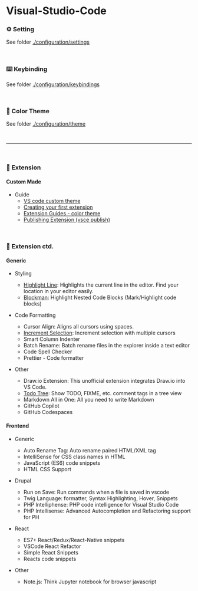 # Visual-Studio-Code





### ⚙️ Setting

See folder [./configuration/settings](./configuration/settings)

<br>

### ⌨️ Keybinding

See folder [./configuration/keybindings](./configuration/keybindings)

<br>

### 🎨 Color Theme

See folder [./configuration/theme](./configuration/theme)



<br>
<hr>
<br>

### 💫 Extension

#### Custom Made

- Guide
    - [VS code custom theme](https://code.visualstudio.com/docs/getstarted/themes)
    - [Creating your first extension](https://code.visualstudio.com/api/get-started/your-first-extension)
    - [Extension Guides - color theme](https://code.visualstudio.com/api/extension-guides/color-theme)
    - [Publishing Extension (vsce publish)](https://code.visualstudio.com/api/working-with-extensions/publishing-extension)

<br>

### 💫 Extension ctd.
#### Generic

-   Styling
    -   [Highlight Line](./configuration/extension/highlight-line.json):  Highlights the current line in the editor. Find your location in your editor easily.
    -   [Blockman](./configuration/extension/block-man.json): Highlight Nested Code Blocks (Mark/Highlight code blocks)

-   Code Formatting
    -   Cursor Align: Aligns all cursors using spaces.
    -   [Increment Selection](): Increment selection with multiple cursors
    -   Smart Column Indenter
    -   Batch Rename: Batch rename files in the explorer inside a text editor
    -   Code Spell Checker
    -   Prettier - Code formatter

-   Other
    -   Draw.io Extension: This unofficial extension integrates Draw.io into VS Code.
    -   [Todo Tree](./configuration/extension/todo-tree.json): Show TODO, FIXME, etc. comment tags in a tree view
    -   Markdown All in One: All you need to write Markdown
    -   GitHub Copilot
    -   GitHub Codespaces


#### Frontend

-   Generic
    -   Auto Rename Tag: Auto rename paired HTML/XML tag
    -   IntelliSense for CSS class names in HTML
    -   JavaScript (ES6) code snippets
    -   HTML CSS Support

-   Drupal
    -   Run on Save: Run commands when a file is saved in vscode
    -   Twig Language: formatter, Syntax Highlighting, Hover, Snippets
    -   PHP Intelliphense: PHP code intelligence for Visual Studio Code
    -   PHP Intellisense: Advanced Autocompletion and Refactoring support for PH
-   React
    -   ES7+ React/Redux/React-Native snippets
    -   VSCode React Refactor
    -   Simple React Snippets
    -   Reacts code snippets

-   Other
    -   Note.js: Think Jupyter notebook for browser javascript

